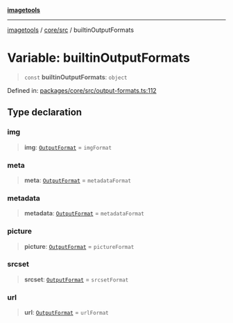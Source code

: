 [**imagetools**](../../../README.md)

***

[imagetools](../../../modules.md) / [core/src](../README.md) / builtinOutputFormats

# Variable: builtinOutputFormats

> `const` **builtinOutputFormats**: `object`

Defined in: [packages/core/src/output-formats.ts:112](https://github.com/JonasKruckenberg/imagetools/blob/87fff79acddac50a50f7aee7c6a68a0623fbc68f/packages/core/src/output-formats.ts#L112)

## Type declaration

### img

> **img**: [`OutputFormat`](../type-aliases/OutputFormat.md) = `imgFormat`

### meta

> **meta**: [`OutputFormat`](../type-aliases/OutputFormat.md) = `metadataFormat`

### metadata

> **metadata**: [`OutputFormat`](../type-aliases/OutputFormat.md) = `metadataFormat`

### picture

> **picture**: [`OutputFormat`](../type-aliases/OutputFormat.md) = `pictureFormat`

### srcset

> **srcset**: [`OutputFormat`](../type-aliases/OutputFormat.md) = `srcsetFormat`

### url

> **url**: [`OutputFormat`](../type-aliases/OutputFormat.md) = `urlFormat`
